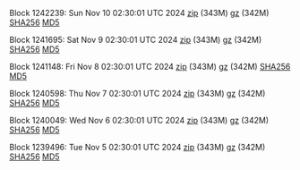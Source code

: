 Block 1242239: Sun Nov 10 02:30:01 UTC 2024 [zip](https://files.01coin.io/mainnet/2024-11-10/bootstrap.dat.zip) (343M) [gz](https://files.01coin.io/mainnet/2024-11-10/bootstrap.dat.tar.gz) (342M) [SHA256](https://files.01coin.io/mainnet/2024-11-10/sha256.txt) [MD5](https://files.01coin.io/mainnet/2024-11-10/md5.txt)

Block 1241695: Sat Nov  9 02:30:01 UTC 2024 [zip](https://files.01coin.io/mainnet/2024-11-09/bootstrap.dat.zip) (343M) [gz](https://files.01coin.io/mainnet/2024-11-09/bootstrap.dat.tar.gz) (342M) [SHA256](https://files.01coin.io/mainnet/2024-11-09/sha256.txt) [MD5](https://files.01coin.io/mainnet/2024-11-09/md5.txt)

Block 1241148: Fri Nov  8 02:30:01 UTC 2024 [zip](https://files.01coin.io/mainnet/2024-11-08/bootstrap.dat.zip) (343M) [gz](https://files.01coin.io/mainnet/2024-11-08/bootstrap.dat.tar.gz) (342M) [SHA256](https://files.01coin.io/mainnet/2024-11-08/sha256.txt) [MD5](https://files.01coin.io/mainnet/2024-11-08/md5.txt)

Block 1240598: Thu Nov  7 02:30:01 UTC 2024 [zip](https://files.01coin.io/mainnet/2024-11-07/bootstrap.dat.zip) (343M) [gz](https://files.01coin.io/mainnet/2024-11-07/bootstrap.dat.tar.gz) (342M) [SHA256](https://files.01coin.io/mainnet/2024-11-07/sha256.txt) [MD5](https://files.01coin.io/mainnet/2024-11-07/md5.txt)

Block 1240049: Wed Nov  6 02:30:01 UTC 2024 [zip](https://files.01coin.io/mainnet/2024-11-06/bootstrap.dat.zip) (343M) [gz](https://files.01coin.io/mainnet/2024-11-06/bootstrap.dat.tar.gz) (342M) [SHA256](https://files.01coin.io/mainnet/2024-11-06/sha256.txt) [MD5](https://files.01coin.io/mainnet/2024-11-06/md5.txt)

Block 1239496: Tue Nov  5 02:30:01 UTC 2024 [zip](https://files.01coin.io/mainnet/2024-11-05/bootstrap.dat.zip) (343M) [gz](https://files.01coin.io/mainnet/2024-11-05/bootstrap.dat.tar.gz) (342M) [SHA256](https://files.01coin.io/mainnet/2024-11-05/sha256.txt) [MD5](https://files.01coin.io/mainnet/2024-11-05/md5.txt)
